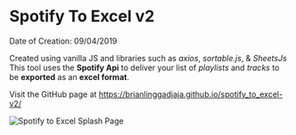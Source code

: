# Spotify To Excel v2

Date of Creation: 09/04/2019

Created using vanilla JS and libraries such as *axios*, *sortable.js*, & *SheetsJs*
This tool uses the **Spotify Api** to deliver your list of *playlists* and *tracks* to be **exported** as an **excel format**.

Visit the GitHub page at https://brianlinggadjaja.github.io/spotify_to_excel-v2/

![Spotify to Excel Splash Page](https://repository-images.githubusercontent.com/306866650/15782e00-2f32-11eb-89cb-396dd3948ac0)
